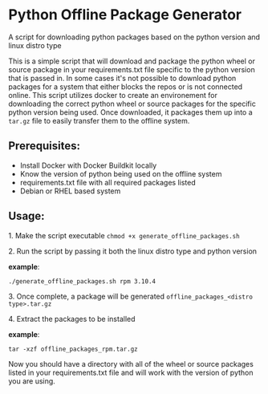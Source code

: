 # Python Offline Package Generator
A script for downloading python packages based on the python version and linux distro type

This is a simple script that will download and package the python wheel or source package in your requirements.txt file specific to the python version that is passed in. In some cases it's not possible to download python packages for a system that either blocks the repos or is not connected online. This script utilizes docker to create an environement for downloading the correct python wheel or source packages for the specific python version being used. Once downloaded, it packages them up into a `tar.gz` file to easily transfer them to the offline system.

## Prerequisites:
* Install Docker with Docker Buildkit locally
* Know the version of python being used on the offline system
* requirements.txt file with all required packages listed
* Debian or RHEL based system

## Usage:
1\. Make the script executable `chmod +x generate_offline_packages.sh`

2\. Run the script by passing it both the linux distro type and python version

**example**:
```
./generate_offline_packages.sh rpm 3.10.4
```

3\. Once complete, a package will be generated `offline_packages_<distro type>.tar.gz`

4\. Extract the packages to be installed

**example**:
```
tar -xzf offline_packages_rpm.tar.gz
```

Now you should have a directory with all of the wheel or source packages listed in your requirements.txt file and will work with the version of python you are using. 
